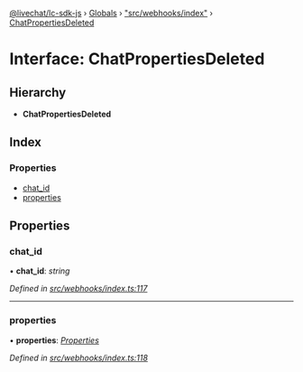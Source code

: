 [@livechat/lc-sdk-js](../README.md) › [Globals](../globals.md) › ["src/webhooks/index"](../modules/_src_webhooks_index_.md) › [ChatPropertiesDeleted](_src_webhooks_index_.chatpropertiesdeleted.md)

# Interface: ChatPropertiesDeleted

## Hierarchy

* **ChatPropertiesDeleted**

## Index

### Properties

* [chat_id](_src_webhooks_index_.chatpropertiesdeleted.md#chat_id)
* [properties](_src_webhooks_index_.chatpropertiesdeleted.md#properties)

## Properties

###  chat_id

• **chat_id**: *string*

*Defined in [src/webhooks/index.ts:117](https://github.com/livechat/lc-sdk-js/blob/04572ce/src/webhooks/index.ts#L117)*

___

###  properties

• **properties**: *[Properties](_src_objects_index_.properties.md)*

*Defined in [src/webhooks/index.ts:118](https://github.com/livechat/lc-sdk-js/blob/04572ce/src/webhooks/index.ts#L118)*
